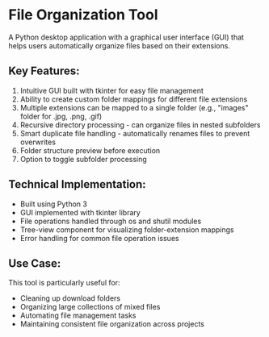 # File Organization Tool
A Python desktop application with a graphical user interface (GUI) that helps users automatically organize files based on their extensions. 

## Key Features:
1. Intuitive GUI built with tkinter for easy file management
2. Ability to create custom folder mappings for different file extensions
3. Multiple extensions can be mapped to a single folder (e.g., "images" folder for .jpg, .png, .gif)
4. Recursive directory processing - can organize files in nested subfolders
5. Smart duplicate file handling - automatically renames files to prevent overwrites
6. Folder structure preview before execution
7. Option to toggle subfolder processing

## Technical Implementation:
- Built using Python 3
- GUI implemented with tkinter library
- File operations handled through os and shutil modules
- Tree-view component for visualizing folder-extension mappings
- Error handling for common file operation issues

## Use Case:
This tool is particularly useful for:
- Cleaning up download folders
- Organizing large collections of mixed files
- Automating file management tasks
- Maintaining consistent file organization across projects
